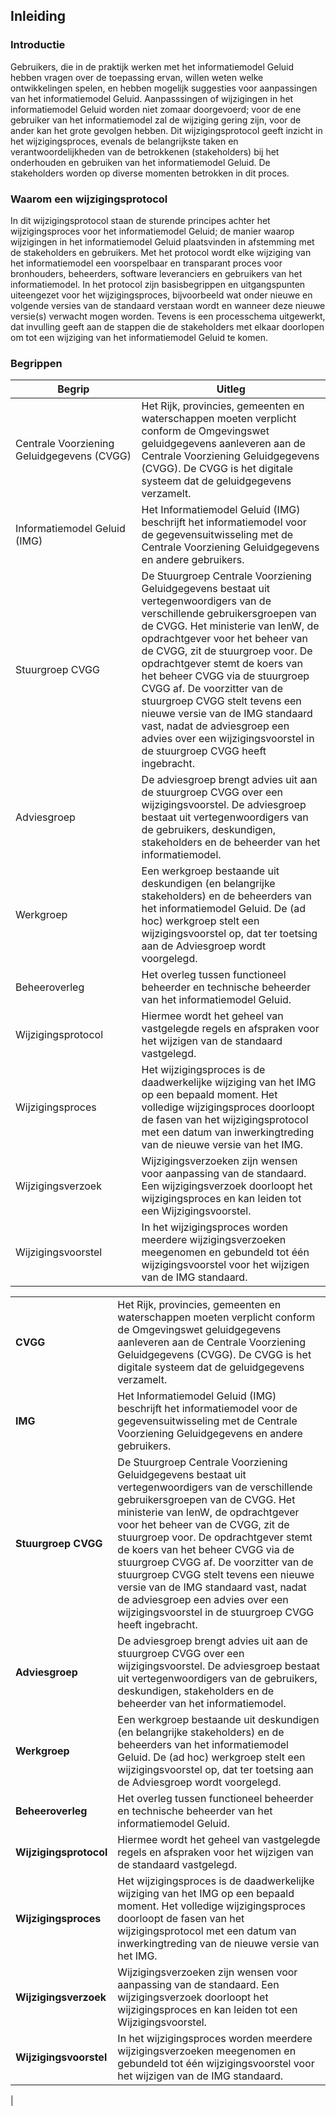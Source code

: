 ## Inleiding

### Introductie

 Gebruikers, die in de praktijk werken met het informatiemodel Geluid hebben vragen over de toepassing ervan, willen weten welke ontwikkelingen spelen, en hebben mogelijk suggesties voor aanpassingen van het informatiemodel Geluid. Aanpasssingen of wijzigingen in het informatiemodel Geluid worden niet zomaar doorgevoerd; voor de ene gebruiker van het informatiemodel zal de wijziging gering zijn, voor de ander kan het grote gevolgen hebben. Dit wijzigingsprotocol geeft inzicht in het wijzigingsproces, evenals de belangrijkste taken en verantwoordelijkheden van de betrokkenen (stakeholders) bij het onderhouden en gebruiken van het informatiemodel Geluid. De stakeholders worden op diverse momenten betrokken in dit proces.

### Waarom een wijzigingsprotocol

In dit wijzigingsprotocol staan de sturende principes achter het wijzigingsproces voor het informatiemodel Geluid; de manier waarop wijzigingen in het informatiemodel Geluid plaatsvinden in afstemming met de stakeholders en gebruikers. Met het protocol wordt elke wijziging van het informatiemodel een voorspelbaar en transparant proces voor bronhouders, beheerders, software leveranciers en gebruikers van het informatiemodel. In het protocol zijn basisbegrippen en uitgangspunten uiteengezet voor het wijzigingsproces, bijvoorbeeld wat onder nieuwe en volgende versies van de standaard verstaan wordt en wanneer deze nieuwe versie(s) verwacht mogen worden. Tevens is een processchema uitgewerkt, dat invulling geeft aan de stappen die de stakeholders met elkaar doorlopen om tot een wijziging van het informatiemodel Geluid te komen. 

### Begrippen

<table>
  <colgroup>
  <col style="width: 40%;">
  <col style="width: 60%;">
   </colgroup>
  <thead>
    <tr>
      <th>Begrip </th>
      <th>Uitleg </th>
    </tr>
  </thead>
  <tbody>
    <tr>
      <td>Centrale Voorziening Geluidgegevens (CVGG) </td>
      <td>Het Rijk, provincies, gemeenten en waterschappen moeten verplicht conform de Omgevingswet geluidgegevens aanleveren aan de Centrale Voorziening Geluidgegevens (CVGG). De CVGG is het digitale systeem dat de geluidgegevens verzamelt. </td>
     </tr>
    <tr>
      <td>Informatiemodel Geluid (IMG) </td>
      <td>Het Informatiemodel Geluid (IMG) beschrijft het informatiemodel voor de gegevensuitwisseling met de Centrale Voorziening Geluidgegevens en andere gebruikers. </td>
     </tr>
    <tr>
      <td>Stuurgroep CVGG </td>
      <td>De Stuurgroep Centrale Voorziening Geluidgegevens bestaat uit vertegenwoordigers van de verschillende gebruikersgroepen van de CVGG. Het ministerie van IenW, de opdrachtgever voor het beheer van de CVGG, zit de stuurgroep voor. De opdrachtgever stemt de koers van het beheer CVGG via de stuurgroep CVGG af. De voorzitter van de stuurgroep CVGG stelt tevens een nieuwe versie van de IMG standaard vast, nadat de adviesgroep een advies over een wijzigingsvoorstel in de stuurgroep CVGG heeft ingebracht. </td>
     </tr>
    <tr>
      <td>Adviesgroep </td>
      <td>De adviesgroep brengt advies uit aan de stuurgroep CVGG over een wijzigingsvoorstel. De adviesgroep bestaat uit vertegenwoordigers van de gebruikers, deskundigen, stakeholders en de beheerder van het informatiemodel. </td>
     </tr>
    <tr>
      <td>Werkgroep </td>
      <td>Een werkgroep bestaande uit deskundigen (en belangrijke stakeholders) en de beheerders van het informatiemodel Geluid. De (ad hoc) werkgroep stelt een wijzigingsvoorstel op, dat ter toetsing aan de Adviesgroep wordt voorgelegd. </td>
     </tr>
    <tr>
      <td>Beheeroverleg </td>
      <td>Het overleg tussen functioneel beheerder en technische beheerder van het informatiemodel Geluid. </td>
     </tr>
    <tr>
      <td>Wijzigingsprotocol </td>
      <td>Hiermee wordt het geheel van vastgelegde regels en afspraken voor het wijzigen van de standaard vastgelegd. </td>
     </tr>
    <tr>
      <td>Wijzigingsproces </td>
      <td>Het wijzigingsproces is de daadwerkelijke wijziging van het IMG op een bepaald moment. Het volledige wijzigingsproces doorloopt de fasen van het wijzigingsprotocol met een datum van inwerkingtreding van de nieuwe versie van het IMG. </td>
     </tr>
    <tr>
      <td>Wijzigingsverzoek </td>
      <td>Wijzigingsverzoeken zijn wensen voor aanpassing van de standaard. Een wijzigingsverzoek doorloopt het wijzigingsproces en kan leiden tot een Wijzigingsvoorstel. </td>
     </tr>
    <tr>
      <td>Wijzigingsvoorstel </td>
      <td>In het wijzigingsproces worden meerdere wijzigingsverzoeken meegenomen en gebundeld tot één wijzigingsvoorstel voor het wijzigen van de IMG standaard. </td>
     </tr>
  </tbody>
</table>


|                        |                                                                                                                                                                                                                                                                                                                                                                                                                                                                                                                                                                                                                                                                                    |
|------------------------|------------------------------------------------------------------------------------------------------------------------------------------------------------------------------------------------------------------------------------------------------------------------------------------------------------------------------------------------------------------------------------------------------------------------------------------------------------------------------------------------------------------------------------------------------------------------------------------------------------------------------------------------------------------------------------|
| **CVGG**  | Het Rijk, provincies, gemeenten en waterschappen moeten verplicht conform de Omgevingswet geluidgegevens aanleveren aan de Centrale Voorziening Geluidgegevens (CVGG). De CVGG is het digitale systeem dat de geluidgegevens verzamelt. |
| **IMG**                | Het Informatiemodel Geluid (IMG) beschrijft het informatiemodel voor de gegevensuitwisseling met de Centrale Voorziening Geluidgegevens en andere gebruikers.   |                     
| **Stuurgroep CVGG**    | De Stuurgroep Centrale Voorziening Geluidgegevens bestaat uit vertegenwoordigers van de verschillende gebruikersgroepen van de CVGG. Het ministerie van IenW, de opdrachtgever voor het beheer van de CVGG, zit de stuurgroep voor. De opdrachtgever stemt de koers van het beheer CVGG via de stuurgroep CVGG af. De voorzitter van de stuurgroep CVGG stelt tevens een nieuwe versie van de IMG standaard vast, nadat de adviesgroep een advies over een wijzigingsvoorstel in de stuurgroep CVGG heeft ingebracht. |
| **Adviesgroep**        |  De adviesgroep brengt advies uit aan de stuurgroep CVGG over een wijzigingsvoorstel. De adviesgroep bestaat uit vertegenwoordigers van de gebruikers, deskundigen, stakeholders en de beheerder van het informatiemodel.    |
| **Werkgroep**      | Een werkgroep bestaande uit deskundigen (en belangrijke stakeholders) en de beheerders van het informatiemodel Geluid. De (ad hoc) werkgroep stelt een wijzigingsvoorstel op, dat ter toetsing aan de Adviesgroep wordt voorgelegd. |
| **Beheeroverleg**      | Het overleg tussen functioneel beheerder en technische beheerder van het informatiemodel Geluid. |
| **Wijzigingsprotocol** | Hiermee wordt het geheel van vastgelegde regels en afspraken voor het wijzigen van de standaard vastgelegd.   |
| **Wijzigingsproces**   | Het wijzigingsproces is de daadwerkelijke wijziging van het IMG op een bepaald moment. Het volledige wijzigingsproces doorloopt de fasen van het wijzigingsprotocol met een datum van inwerkingtreding van de nieuwe versie van het IMG.  |
| **Wijzigingsverzoek**  | Wijzigingsverzoeken zijn wensen voor aanpassing van de standaard. Een wijzigingsverzoek doorloopt het wijzigingsproces en kan leiden tot een Wijzigingsvoorstel. |
| **Wijzigingsvoorstel** | In het wijzigingsproces worden meerdere wijzigingsverzoeken meegenomen en gebundeld tot één wijzigingsvoorstel voor het wijzigen van de IMG standaard. 
|
